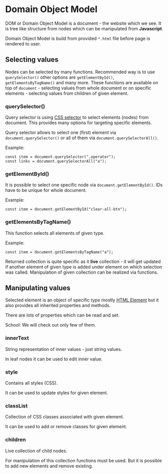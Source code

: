 # Domain Object Model

DOM or Domain Object Model is a document - the website which we see. It is tree like structure from nodes which can be manipulated from **Javascript**.

Domain Object Model is build from provided `*.html` file before page is rendered to user.

## Selecting values

Nodes can be selected by many functions. Recommended way is to use
`querySelector()` other options are `getElementById()`, `getElementsByTagName()` and many more. These functions are available on top of `document` - selecting values from whole document or on specific elements - selecting values from children of given element.

### querySelector()

Query selector is using [CSS selector](https://developer.mozilla.org/en-US/docs/Web/CSS/CSS_selectors) to select elements (nodes) from document. This provides many options for targeting specific elements.

Query selector allows to select one (first) element via `document.querySelector()` or all of them via `document.querySelectorAll()`.

Example:

    const item = document.querySelector(".operator");
    const links = document.querySelectorAll("a");

### getElementById()

It is possible to select one specific node via `document.getElementById()`. IDs have to be unique for whole document.

Example:

    const item = document.getElementById("clear-all-btn");

### getElementsByTagName()

This function selects all elements of given type.

Example:

    const item = document.getElementsByTagName("a");

Returned collection is quite specific as it **live** collection - it will get updated if another element of given type is added under element on which selection was called. Manipulation of given collection can be realized via functions.

## Manipulating values

Selected element is an object of specific type mostly [HTML Element](https://developer.mozilla.org/en-US/docs/Web/API/HTMLElement) but it also provides all inherited properties and methods.

There are lots of properties which can be read and set.

School: We will check out only few of them.

### innerText

String representation of inner values - just string values.

In leaf nodes it can be used to edit inner value.

### style

Contains all styles (CSS).

It can be used to update styles for given element.

### classList

Collection of CSS classes associated with given element.

It can be used to add or remove classes for given element.

### children

Live collection of child nodes.

For manipulation of this collection functions must be used. But it is possible to add new elements and remove existing.
